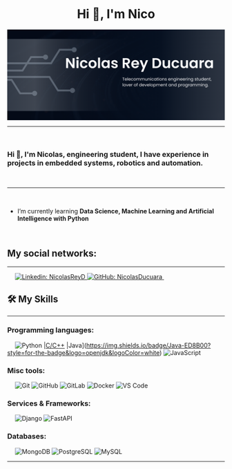 <h1 align="center">Hi 👋, I'm Nico</h1>

<img src="https://github.com/NicolasDucuara/NicolasDucuara/blob/main/header.png" align="center" alt="nicolas header image">

-------------------
&emsp;
<h3 align="left">Hi 👋, I'm Nicolas, engineering student, I have experience in projects in embedded systems, robotics and automation.</h3>
&emsp;

-------------------
&emsp;

- I’m currently learning **Data Science, Machine Learning and Artificial Intelligence with Python**

&emsp;

## My social networks:
-------------------

&emsp;
<a href="https://www.linkedin.com/in/nicolasreyd/">
    ![Linkedin: NicolasReyD](https://img.shields.io/badge/-berkeli-blue?style=flat-square&logo=Linkedin&logoColor=white)
</a>
<a href="https://github.com/NicolasDucuara/NicolasDucuara">
    ![GitHub: NicolasDucuara](https://img.shields.io/badge/LinkedIn-Connect-blue)
</a>
&emsp;

## 🛠️ My Skills
-------------------
### Programming languages:
&emsp;
![Python](https://img.shields.io/badge/-Python-000?&logo=Python)
|[C/C++](https://img.shields.io/badge/-C++-blue?logo=cplusplus)
|Java](https://img.shields.io/badge/Java-ED8B00?style=for-the-badge&logo=openjdk&logoColor=white)
![JavaScript](https://img.shields.io/badge/-JavaScript-000?&logo=JavaScript)

### Misc tools:
&emsp;
![Git](https://img.shields.io/badge/-Git-000?&logo=Git)
![GitHub](https://img.shields.io/badge/-GitHub-000?&logo=GitHub)
![GitLab](https://img.shields.io/badge/-GitLab-000?&logo=GitLab)
![Docker](https://img.shields.io/badge/-Docker-000?&logo=Docker)
![VS Code](https://img.shields.io/badge/-VS%20Code-000?&logo=Visual-Studio-Code)

### Services & Frameworks: 
&emsp;
![Django](https://img.shields.io/badge/-Django-000?&logo=Django)
![FastAPI](https://img.shields.io/badge/FastAPI-005571?style=for-the-badge&logo=fastapi)

### Databases:
&emsp;
![MongoDB](https://img.shields.io/badge/-MongoDB-000?&logo=MongoDB)
![PostgreSQL](https://img.shields.io/badge/-PostgreSQL-000?&logo=PostgreSQL)
![MySQL](https://img.shields.io/badge/-MySQL-000?&logo=MySQL)


------

